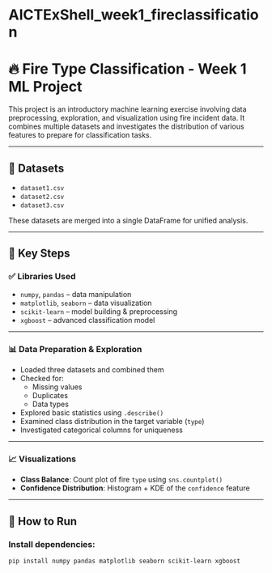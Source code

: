 # AICTExShell_week1_fireclassification

# 🔥 Fire Type Classification - Week 1 ML Project

This project is an introductory machine learning exercise involving data preprocessing, exploration, and visualization using fire incident data. It combines multiple datasets and investigates the distribution of various features to prepare for classification tasks.

---

## 📁 Datasets
- `dataset1.csv`
- `dataset2.csv`
- `dataset3.csv`

These datasets are merged into a single DataFrame for unified analysis.

---

## 📌 Key Steps

### ✅ Libraries Used
- `numpy`, `pandas` – data manipulation
- `matplotlib`, `seaborn` – data visualization
- `scikit-learn` – model building & preprocessing
- `xgboost` – advanced classification model

---

### 📊 Data Preparation & Exploration
- Loaded three datasets and combined them
- Checked for:
  - Missing values
  - Duplicates
  - Data types
- Explored basic statistics using `.describe()`
- Examined class distribution in the target variable (`type`)
- Investigated categorical columns for uniqueness

---

### 📈 Visualizations
- **Class Balance**: Count plot of fire `type` using `sns.countplot()`
- **Confidence Distribution**: Histogram + KDE of the `confidence` feature

---

## 🧪 How to Run

### Install dependencies:
```bash
pip install numpy pandas matplotlib seaborn scikit-learn xgboost
